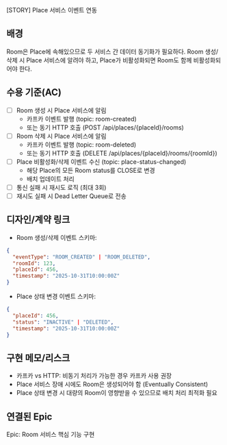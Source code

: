 [STORY] Place 서비스 이벤트 연동

## 배경
Room은 Place에 속해있으므로 두 서비스 간 데이터 동기화가 필요하다.
Room 생성/삭제 시 Place 서비스에 알려야 하고, Place가 비활성화되면 Room도 함께 비활성화되어야 한다.

## 수용 기준(AC)
- [ ] Room 생성 시 Place 서비스에 알림
  - 카프카 이벤트 발행 (topic: room-created)
  - 또는 동기 HTTP 호출 (POST /api/places/{placeId}/rooms)
- [ ] Room 삭제 시 Place 서비스에 알림
  - 카프카 이벤트 발행 (topic: room-deleted)
  - 또는 동기 HTTP 호출 (DELETE /api/places/{placeId}/rooms/{roomId})
- [ ] Place 비활성화/삭제 이벤트 수신 (topic: place-status-changed)
  - 해당 Place의 모든 Room status를 CLOSE로 변경
  - 배치 업데이트 처리
- [ ] 통신 실패 시 재시도 로직 (최대 3회)
- [ ] 재시도 실패 시 Dead Letter Queue로 전송

## 디자인/계약 링크
- Room 생성/삭제 이벤트 스키마:
```json
{
  "eventType": "ROOM_CREATED" | "ROOM_DELETED",
  "roomId": 123,
  "placeId": 456,
  "timestamp": "2025-10-31T10:00:00Z"
}
```

- Place 상태 변경 이벤트 스키마:
```json
{
  "placeId": 456,
  "status": "INACTIVE" | "DELETED",
  "timestamp": "2025-10-31T10:00:00Z"
}
```

## 구현 메모/리스크
- 카프카 vs HTTP: 비동기 처리가 가능한 경우 카프카 사용 권장
- Place 서비스 장애 시에도 Room은 생성되어야 함 (Eventually Consistent)
- Place 상태 변경 시 대량의 Room이 영향받을 수 있으므로 배치 처리 최적화 필요

## 연결된 Epic
Epic: Room 서비스 핵심 기능 구현
